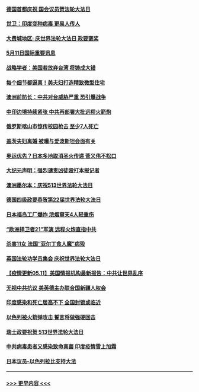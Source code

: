 #### [德国首都庆祝 国会议员贺法轮大法日](../pages/prog202/a103115800.md?t=05111951) 
#### [世卫：印度变种病毒 更易人传人](../pages/prog202/a103115823.md?t=05111951) 
#### [大费城地区: 庆世界法轮大法日 政要褒奖](../pages/prog202/a103115793.md?t=05111951) 
#### [5月11日国际重要讯息](../pages/prog202/a103115785.md?t=05111951) 
#### [战略学者：美国若放弃台湾 将铸成大错](../pages/prog202/a103115783.md?t=05111951) 
#### [每个细节都逼真！美夫妇打造精致微型住宅](../pages/prog202/a103115701.md?t=05111951) 
#### [澳洲前防长：中共对台威胁严重 恐引爆战争](../pages/prog202/a103115714.md?t=05111951) 
#### [中印边境持续紧张 中共再部署大批远程火箭炮](../pages/prog202/a103115703.md?t=05111951) 
#### [俄罗斯喀山市惊传校园枪击 至少7人死亡](../pages/prog202/a103115734.md?t=05111951) 
#### [盖茨夫妇离婚 被曝与爱泼斯坦会面有关](../pages/prog202/a103115680.md?t=05111951) 
#### [奥运优先？日本多地取消圣火传递 菅义伟不松口](../pages/prog202/a103115640.md?t=05111951) 
#### [大纪元声明：强烈谴责凶徒殴打本报记者](../pages/prog202/a103115675.md?t=05111951) 
#### [澳洲墨尔本：庆祝513世界法轮大法日](../pages/prog202/a103115597.md?t=05111951) 
#### [德国四级政要恭贺第22届世界法轮大法日](../pages/prog202/a103115594.md?t=05111951) 
#### [日本福岛工厂爆炸 浓烟窜天4人轻重伤](../pages/prog202/a103115569.md?t=05111951) 
#### [“欧洲捍卫者21”军演 远程火炮直指中共](../pages/prog202/a103115321.md?t=05111951) 
#### [杀害11女 法国“亚尔丁食人魔”病殁](../pages/prog202/a103115536.md?t=05111951) 
#### [英国法轮功学员集会 庆祝世界法轮大法日](../pages/prog202/a103115495.md?t=05111951) 
#### [【疫情更新05.11】美国情报机构最新报告：中共让世界乱序](../pages/prog202/a103114528.md?t=05111951) 
#### [无视中共抗议 美英德主办联合国新疆人权会](../pages/prog202/a103115314.md?t=05111951) 
#### [印度感染和死亡居高不下 全国封锁或临近](../pages/prog202/a103115317.md?t=05111951) 
#### [以色列被火箭弹攻击 誓言将做强硬回击](../pages/prog202/a103115331.md?t=05111951) 
#### [瑞士政要祝贺 513世界法轮大法日](../pages/prog202/a103115254.md?t=05111951) 
#### [中共病毒患者又感染致命真菌 印度疫情雪上加霜](../pages/prog202/a103115018.md?t=05111951) 
#### [日本议员-以色列拉比支持大法](../pages/prog202/a103115189.md?t=05111951) 

----
#### [ >>> 更早内容 <<< ](../indexes/prog202-earlier.md)
